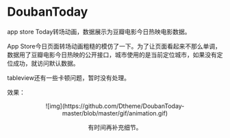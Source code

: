 # DoubanToday
app store Today转场动画，数据展示为豆瓣电影今日热映电影数据。

App Store今日页面转场动画粗糙的模仿了一下。为了让页面看起来不那么单调，数据用了豆瓣电影今日热映的公开接口，城市使用的是当前定位城市，如果没有定位成功，就访问默认数据。

tableview还有一些卡顿问题，暂时没有处理。



效果：

<div align=center>![img](https://github.com/Dtheme/DoubanToday-master/blob/master/gif/animation.gif)



有时间再补充细节。





